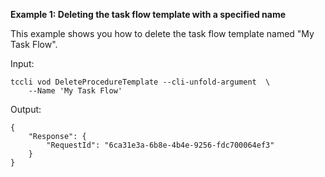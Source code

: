 **Example 1: Deleting the task flow template with a specified name**

This example shows you how to delete the task flow template named "My Task Flow".

Input: 

```
tccli vod DeleteProcedureTemplate --cli-unfold-argument  \
    --Name 'My Task Flow'
```

Output: 
```
{
    "Response": {
        "RequestId": "6ca31e3a-6b8e-4b4e-9256-fdc700064ef3"
    }
}
```

